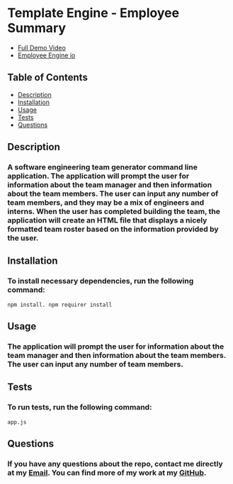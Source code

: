 # **Template Engine - Employee Summary**
- [Full Demo Video](https://drive.google.com/file/d/1K2yR6sHweydU8an7evdnZ2a4W-ZytH38/preview)
- [Employee Engine io](https://shadysaleh01.github.io/Team-Profile-Generator/)


## Table of Contents
- [Description](#description)
- [Installation](#installation)
- [Usage](#usage)
- [Tests](#tests)
- [Questions](#questions)

## Description
### A software engineering team generator command line application. The application will prompt the user for information about the team manager and then information about the team members. The user can input any number of team members, and they may be a mix of engineers and interns. When the user has completed building the team, the application will create an HTML file that displays a nicely formatted team roster based on the information provided by the user.

## Installation
### To install necessary dependencies, run the following command: 
```
npm install. npm requirer install
```

## Usage
### The application will prompt the user for information about the team manager and then information about the team members. The user can input any number of team members.

## Tests
### To run tests, run the following command: 
 ``` 
app.js
 ```

## Questions
### If you have any questions about the repo, contact me directly at my [Email](mailto:shadysaleh01@gmail.com). You can find more of my work at my [GitHub](https://github.com/shadysaleh01).

